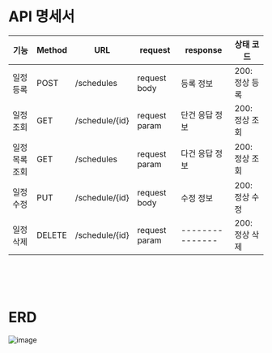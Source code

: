 # API 명세서

| 기능    | Method | URL            | request       | response        | 상태 코드      |
|-------|--------|----------------|---------------|-----------------|------------|
| 일정 등록 | POST   | /schedules     | request body  | 등록 정보           | 200: 정상 등록 |
| 일정 조회 | GET    | /schedule/{id} | request param | 단건 응답 정보        | 200: 정상 조회 |
| 일정 목록 조회 | GET    | /schedules     | request param | 다건 응답 정보        | 200: 정상 조회 |
| 일정 수정 | PUT    | /schedule/{id} | request body  | 수정 정보           | 200: 정상 수정 |
| 일정 삭제 | DELETE | /schedule/{id} | request param | --------------- | 200: 정상 삭제 |

<br>
<br>
<br>


# ERD

![image](https://github.com/user-attachments/assets/78d0281b-8e11-469c-b631-7a50ee6dc4e4)

